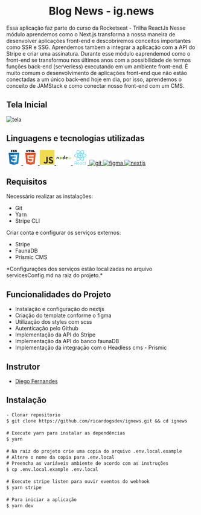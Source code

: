 # <center>Blog News - ig.news</center>

Essa aplicação faz parte do curso da Rocketseat - Trilha ReactJs 
Nesse módulo aprendemos como o Next.js transforma a nossa maneira de desenvolver aplicações front-end e descobriremos conceitos importantes como SSR e SSG.
Aprendemos tambem a integrar a aplicação com a API do Stripe e criar uma assinatura.
Durante esse módulo eaprendemod como o front-end se transformou nos últimos anos com a possibilidade de termos funções back-end (serverless) executando em um ambiente front-end.
É muito comum o desenvolvimento de aplicações front-end que não estão conectadas a um único back-end hoje em dia, por isso, aprendemos o conceito de JAMStack e como conectar nosso front-end com um CMS.

## Tela Inicial

<img src="https://user-images.githubusercontent.com/87340421/170842467-d43d3c09-71dc-4f6f-a724-c51289a299d6.png" alt="tela" style="max-width:100%;">

## Linguagens e tecnologias utilizadas
<p align="left"> 
    <a href="https://www.w3schools.com/css/" rel="nofollow"> 
        <img src="https://raw.githubusercontent.com/devicons/devicon/master/icons/css3/css3-original-wordmark.svg" alt="css3" width="40" height="40" style="max-width:100%;"> 
    </a> 
    <a href="https://www.w3.org/html/" rel="nofollow"> 
        <img src="https://raw.githubusercontent.com/devicons/devicon/master/icons/html5/html5-original-wordmark.svg" alt="html5" width="40" height="40" style="max-width:100%;"> 
    </a> 
    <a href="https://developer.mozilla.org/en-US/docs/Web/JavaScript" rel="nofollow"> 
        <img src="https://raw.githubusercontent.com/devicons/devicon/master/icons/javascript/javascript-original.svg" alt="javascript" width="40" height="40" style="max-width:100%;"> 
    </a> 
    <a href="https://nodejs.org" rel="nofollow"> 
        <img src="https://raw.githubusercontent.com/devicons/devicon/master/icons/nodejs/nodejs-original-wordmark.svg" alt="nodejs" width="40" height="40" style="max-width:100%;"> 
    </a> <a href="https://reactjs.org/" rel="nofollow"> 
        <img src="https://raw.githubusercontent.com/devicons/devicon/master/icons/react/react-original-wordmark.svg" alt="react" width="40" height="40" style="max-width:100%;"> 
    </a> <a href="https://git-scm.com/" rel="nofollow"> 
        <img src="https://camo.githubusercontent.com/fbfcb9e3dc648adc93bef37c718db16c52f617ad055a26de6dc3c21865c3321d/68747470733a2f2f7777772e766563746f726c6f676f2e7a6f6e652f6c6f676f732f6769742d73636d2f6769742d73636d2d69636f6e2e737667" alt="git" width="40" height="40" data-canonical-src="https://www.vectorlogo.zone/logos/git-scm/git-scm-icon.svg" style="max-width:100%;"> 
    </a> <a href="https://www.figma.com/" rel="nofollow"> 
        <img src="https://camo.githubusercontent.com/ed93c2b000a76ceaad1503e7eb9356591b885227e82a36a005b9d3498b303ba5/68747470733a2f2f7777772e766563746f726c6f676f2e7a6f6e652f6c6f676f732f6669676d612f6669676d612d69636f6e2e737667" alt="figma" width="40" height="40" data-canonical-src="https://www.vectorlogo.zone/logos/figma/figma-icon.svg" style="max-width:100%;"> 
    </a>
    <a href="https://nextjs.org" rel="nofollow">
            <img src="https://cdn.jsdelivr.net/gh/devicons/devicon/icons/nextjs/nextjs-original-wordmark.svg" alt="nextjs" width="40" height="40" style="max-width:100%;"/>
    </a> 
</p>

## Requisitos
<p>Necessário realizar as instalações:</p>

<ul>
    <li>Git</li>
    <li>Yarn</li>
    <li>Stripe CLI</li>
</ul>

<p>Criar conta e configurar os serviços externos:</p>

<ul>
    <li>Stripe</li>
    <li>FaunaDB</li>
    <li>Prismic CMS</li>
</ul>

<p>*Configurações dos serviços estão localizadas no arquivo servicesConfig.md na raiz do projeto.*</p>

## Funcionalidades do Projeto
<ul>
<li>Instalação e configuração do nextjs</li>
<li>Criação do template conforme o figma</li>
<li>Utilização dos styles com scss</li>
<li>Autenticação pelo Github</li>
<li>Implementação da API do Stripe</li>
<li>Implementação da API do banco faunaDB</li>
<li>Implementação da integração com o Headless cms - Prismic</li>
</ul>

## Instrutor
<ul>
<li><a href="https://github.com/diego3g" rel="nofollow">Diego Fernandes</a> <br></li>
</ul>

## Instalação
<pre><code>- Clonar repositorio
$ git clone https://github.com/ricardogsdev/ignews.git &amp;&amp; cd ignews

# Execute yarn para instalar as dependências
$ yarn

# Na raiz do projeto crie uma copia do arquivo .env.local.example
# Altere o nome da copia para .env.local
# Preencha as variáveis ambiente de acordo com as instruções
$ cp .env.local.example .env.local

# Execute stripe listen para ouvir eventos do webhook
$ yarn stripe

# Para iniciar a aplicação
$ yarn dev
</code></pre>


